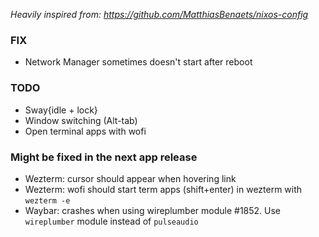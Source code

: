 _Heavily inspired from: https://github.com/MatthiasBenaets/nixos-config_

### FIX
* Network Manager sometimes doesn't start after reboot

### TODO
* Sway{idle + lock}
* Window switching (Alt-tab)
* Open terminal apps with wofi

### Might be fixed in the next app release
* Wezterm: cursor should appear when hovering link
* Wezterm: wofi should start term apps (shift+enter) in wezterm with `wezterm -e`
* Waybar: crashes when using wireplumber module #1852. Use `wireplumber` module instead of `pulseaudio`
